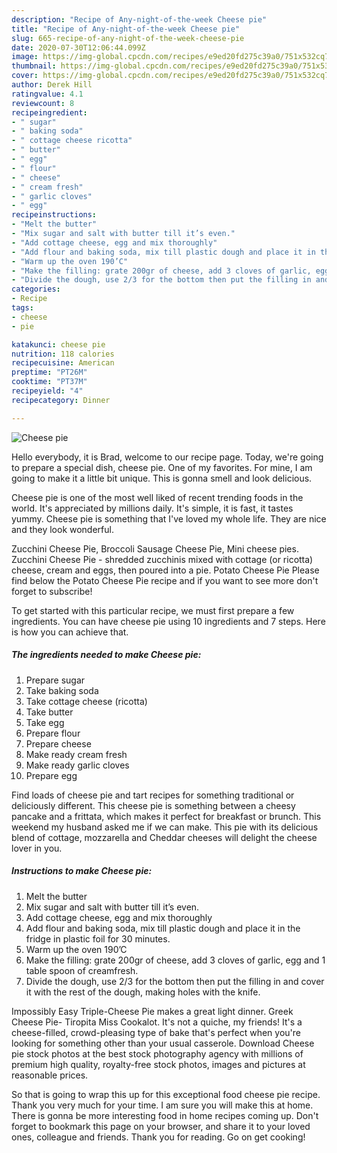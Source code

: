 ```yaml
---
description: "Recipe of Any-night-of-the-week Cheese pie"
title: "Recipe of Any-night-of-the-week Cheese pie"
slug: 665-recipe-of-any-night-of-the-week-cheese-pie
date: 2020-07-30T12:06:44.099Z
image: https://img-global.cpcdn.com/recipes/e9ed20fd275c39a0/751x532cq70/cheese-pie-recipe-main-photo.jpg
thumbnail: https://img-global.cpcdn.com/recipes/e9ed20fd275c39a0/751x532cq70/cheese-pie-recipe-main-photo.jpg
cover: https://img-global.cpcdn.com/recipes/e9ed20fd275c39a0/751x532cq70/cheese-pie-recipe-main-photo.jpg
author: Derek Hill
ratingvalue: 4.1
reviewcount: 8
recipeingredient:
- " sugar"
- " baking soda"
- " cottage cheese ricotta"
- " butter"
- " egg"
- " flour"
- " cheese"
- " cream fresh"
- " garlic cloves"
- " egg"
recipeinstructions:
- "Melt the butter"
- "Mix sugar and salt with butter till it’s even."
- "Add cottage cheese, egg and mix thoroughly"
- "Add flour and baking soda, mix till plastic dough and place it in the fridge in plastic foil for 30 minutes."
- "Warm up the oven 190’C"
- "Make the filling: grate 200gr of cheese, add 3 cloves of garlic, egg and 1 table spoon of creamfresh."
- "Divide the dough, use 2/3 for the bottom then put the filling in and cover it with the rest of the dough, making holes with the knife."
categories:
- Recipe
tags:
- cheese
- pie

katakunci: cheese pie 
nutrition: 118 calories
recipecuisine: American
preptime: "PT26M"
cooktime: "PT37M"
recipeyield: "4"
recipecategory: Dinner

---
```



![Cheese pie](https://img-global.cpcdn.com/recipes/e9ed20fd275c39a0/751x532cq70/cheese-pie-recipe-main-photo.jpg)

Hello everybody, it is Brad, welcome to our recipe page. Today, we're going to prepare a special dish, cheese pie. One of my favorites. For mine, I am going to make it a little bit unique. This is gonna smell and look delicious.

Cheese pie is one of the most well liked of recent trending foods in the world. It's appreciated by millions daily. It's simple, it is fast, it tastes yummy. Cheese pie is something that I've loved my whole life. They are nice and they look wonderful.

Zucchini Cheese Pie, Broccoli Sausage Cheese Pie, Mini cheese pies. Zucchini Cheese Pie - shredded zucchinis mixed with cottage (or ricotta) cheese, cream and eggs, then poured into a pie. Potato Cheese Pie Please find below the Potato Cheese Pie recipe and if you want to see more don&#39;t forget to subscribe!


To get started with this particular recipe, we must first prepare a few ingredients. You can have cheese pie using 10 ingredients and 7 steps. Here is how you can achieve that.

<!--inarticleads1-->

##### The ingredients needed to make Cheese pie:

1. Prepare  sugar
1. Take  baking soda
1. Take  cottage cheese (ricotta)
1. Take  butter
1. Take  egg
1. Prepare  flour
1. Prepare  cheese
1. Make ready  cream fresh
1. Make ready  garlic cloves
1. Prepare  egg


Find loads of cheese pie and tart recipes for something traditional or deliciously different. This cheese pie is something between a cheesy pancake and a frittata, which makes it perfect for breakfast or brunch. This weekend my husband asked me if we can make. This pie with its delicious blend of cottage, mozzarella and Cheddar cheeses will delight the cheese lover in you. 

<!--inarticleads2-->

##### Instructions to make Cheese pie:

1. Melt the butter
1. Mix sugar and salt with butter till it’s even.
1. Add cottage cheese, egg and mix thoroughly
1. Add flour and baking soda, mix till plastic dough and place it in the fridge in plastic foil for 30 minutes.
1. Warm up the oven 190’C
1. Make the filling: grate 200gr of cheese, add 3 cloves of garlic, egg and 1 table spoon of creamfresh.
1. Divide the dough, use 2/3 for the bottom then put the filling in and cover it with the rest of the dough, making holes with the knife.


Impossibly Easy Triple-Cheese Pie makes a great light dinner. Greek Cheese Pie- Tiropita Miss Cookalot. It&#39;s not a quiche, my friends! It&#39;s a cheese-filled, crowd-pleasing type of bake that&#39;s perfect when you&#39;re looking for something other than your usual casserole. Download Cheese pie stock photos at the best stock photography agency with millions of premium high quality, royalty-free stock photos, images and pictures at reasonable prices. 

So that is going to wrap this up for this exceptional food cheese pie recipe. Thank you very much for your time. I am sure you will make this at home. There is gonna be more interesting food in home recipes coming up. Don't forget to bookmark this page on your browser, and share it to your loved ones, colleague and friends. Thank you for reading. Go on get cooking!
